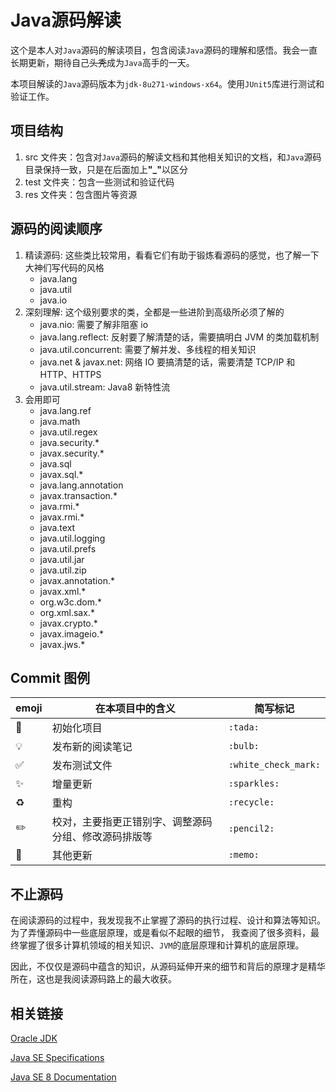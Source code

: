 # Java源码解读

这个是本人对`Java`源码的解读项目，包含阅读`Java`源码的理解和感悟。我会一直长期更新，期待自己~~头秃~~成为`Java`高手的一天。

本项目解读的`Java`源码版本为`jdk-8u271-windows-x64`。使用`JUnit5`库进行测试和验证工作。

## 项目结构

1. src 文件夹：包含对`Java`源码的解读文档和其他相关知识的文档，和`Java`源码目录保持一致，只是在后面加上<strong>"_"</strong>以区分
2. test 文件夹：包含一些测试和验证代码
3. res 文件夹：包含图片等资源

## 源码的阅读顺序

1. 精读源码: 这些类比较常用，看看它们有助于锻炼看源码的感觉，也了解一下大神们写代码的风格
    - java.lang
    - java.util
    - java.io
2. 深刻理解: 这个级别要求的类，全都是一些进阶到高级所必须了解的
    - java.nio: 需要了解非阻塞 io
    - java.lang.reflect: 反射要了解清楚的话，需要搞明白 JVM 的类加载机制
    - java.util.concurrent: 需要了解并发、多线程的相关知识
    - java.net & javax.net: 网络 IO 要搞清楚的话，需要清楚 TCP/IP 和 HTTP、HTTPS
    - java.util.stream: Java8 新特性流
3. 会用即可
    - java.lang.ref
    - java.math
    - java.util.regex
    - java.security.*
    - javax.security.*
    - java.sql
    - javax.sql.*
    - java.lang.annotation
    - javax.transaction.*
    - java.rmi.*
    - javax.rmi.*
    - java.text
    - java.util.logging
    - java.util.prefs
    - java.util.jar
    - java.util.zip
    - javax.annotation.*
    - javax.xml.*
    - org.w3c.dom.*
    - org.xml.sax.*
    - javax.crypto.*
    - javax.imageio.*
    - javax.jws.*
    
## Commit 图例

| emoji | 在本项目中的含义 | 简写标记 |
| ----- | --------------- | ------- |
| :tada: | 初始化项目 | `:tada:` |
| :bulb: | 发布新的阅读笔记 | `:bulb:` |
| :white_check_mark: | 发布测试文件 | `:white_check_mark:` |
| :sparkles: | 增量更新 | `:sparkles:` |
| :recycle: | 重构 | `:recycle:` |
| :pencil2: | 校对，主要指更正错别字、调整源码分组、修改源码排版等 | `:pencil2:` |
| :memo: | 其他更新 | `:memo:` |

## 不止源码

在阅读源码的过程中，我发现我不止掌握了源码的执行过程、设计和算法等知识。为了弄懂源码中一些底层原理，或是看似不起眼的细节，
我查阅了很多资料，最终掌握了很多计算机领域的相关知识、`JVM`的底层原理和计算机的底层原理。

因此，不仅仅是源码中蕴含的知识，从源码延伸开来的细节和背后的原理才是精华所在，这也是我阅读源码路上的最大收获。

## 相关链接

[Oracle JDK][oracle]

[Java SE Specifications][spec]

[Java SE 8 Documentation][doc]


[oracle]: https://www.oracle.com/java/technologies/javase/javase-jdk8-downloads.html
[spec]: https://docs.oracle.com/javase/specs/
[doc]: https://docs.oracle.com/javase/8/docs/